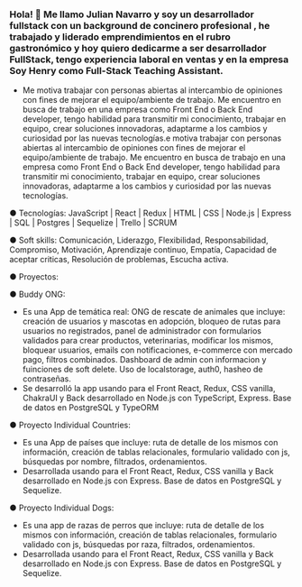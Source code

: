 ### Hola! 👋 Me llamo Julian Navarro y soy un desarrollador fullstack con un background de concinero profesional , he trabajado y liderado emprendimientos en el rubro gastronómico y hoy quiero dedicarme a ser desarrollador FullStack, tengo experiencia laboral en ventas y en la empresa Soy Henry como Full-Stack Teaching Assistant.
- Me motiva trabajar con personas abiertas al intercambio de opiniones con fines de mejorar el equipo/ambiente de trabajo. Me encuentro en busca de trabajo en una empresa como Front End o Back End developer, tengo habilidad para transmitir mi conocimiento, trabajar en equipo, crear soluciones innovadoras, adaptarme a los cambios y curiosidad por las nuevas tecnologías.e motiva trabajar con personas abiertas al intercambio de opiniones con fines de mejorar el equipo/ambiente de trabajo. Me encuentro en busca de trabajo en una empresa como Front End o Back End developer, tengo habilidad para transmitir mi conocimiento, trabajar en equipo, crear soluciones innovadoras, adaptarme a los cambios y curiosidad por las nuevas tecnologías.

● Tecnologías:
JavaScript | React | Redux | HTML | CSS | Node.js | Express | SQL | Postgres | Sequelize | Trello | SCRUM

● Soft skills:
Comunicación, Liderazgo, Flexibilidad, Responsabilidad, Compromiso, Motivación, Aprendizaje continuo, Empatía, Capacidad de aceptar criticas, Resolución de problemas, Escucha activa.

● Proyectos:

● Buddy ONG:
- Es una App de temática real: ONG de rescate de animales que incluye: creación de usuarios y mascotas en adopción, bloqueo de rutas para usuarios no registrados, panel de administrador con formularios validados para crear productos, veterinarias, modificar los mismos, bloquear usuarios, emails con notificaciones, e-commerce con mercado pago, filtros combinados. Dashboard de admin con informacion y fuinciones de soft delete. Uso de localstorage, auth0, hasheo de contraseñas.
- Se desarrolló la app usando para el Front React, Redux, CSS vanilla, ChakraUI y Back
desarrollado en Node.js con TypeScript, Express. Base de datos en PostgreSQL y TypeORM

● Proyecto Individual Countries:
- Es una App de países que incluye: ruta de detalle de los mismos con información, creación de tablas relacionales, formulario validado con js, búsquedas por nombre, filtrados, ordenamientos.
- Desarrollada usando para el Front React, Redux, CSS vanilla y Back desarrollado en Node.js con Express. Base de datos en PostgreSQL y Sequelize.

● Proyecto Individual Dogs:
- Es una app de razas de perros que incluye: ruta de detalle de los mismos con información, creación de tablas relacionales, formulario validado con js, búsquedas por raza, filtrados, ordenamientos.
- Desarrollada usando para el Front React, Redux, CSS vanilla y Back desarrollado en Node.js con Express. Base de datos en PostgreSQL y Sequelize.
